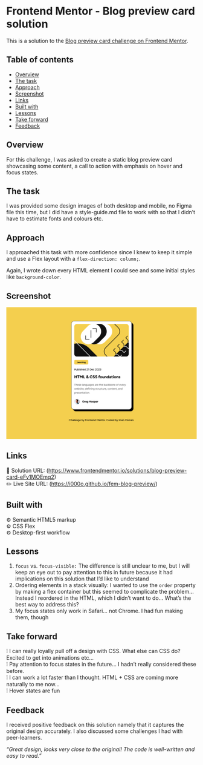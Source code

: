 # Frontend Mentor - Blog preview card solution

This is a solution to the [Blog preview card challenge on Frontend Mentor](https://www.frontendmentor.io/challenges/blog-preview-card-ckPaj01IcS).

## Table of contents

- [Overview](#overview)
- [The task](#the-task)
- [Approach](#approach)
- [Screenshot](#screenshot)
- [Links](#links)
- [Built with](#built-with)
- [Lessons](#lessons)
- [Take forward](#take-forward)
- [Feedback](#feedback)

## Overview

For this challenge, I was asked to create a static blog preview card showcasing some content, a call to action with emphasis on hover and focus states.

## The task

I was provided some design images of both desktop and mobile, no Figma file this time, but I did have a style-guide.md file to work with so that I didn’t have to estimate fonts and colours etc.

## Approach

I approached this task with more confidence since I knew to keep it simple and use a Flex layout with a `flex-direction: column;`.

Again, I wrote down every HTML element I could see and some initial styles like `background-color`.

## Screenshot

![](./Blog%20preview%20card.png)

## Links

:jigsaw: Solution URL: (https://www.frontendmentor.io/solutions/blog-preview-card-eFv1MOEmq2)  
:pencil2: Live Site URL: (https://i000o.github.io/fem-blog-preview/)

## Built with

:gear: Semantic HTML5 markup  
:gear: CSS Flex  
:gear: Desktop-first workflow

## Lessons

1. `focus` vs. `focus-visible:` The difference is still unclear to me, but I will keep an eye out to pay attention to this in future because it had implications on this solution that I’d like to understand
2. Ordering elements in a stack visually: I wanted to use the `order` property by making a flex container but this seemed to complicate the problem… Instead I reordered in the HTML, which I didn’t want to do... What’s the best way to address this?
3. My focus states only work in Safari… not Chrome. I had fun making them, though

## Take forward

:grey_exclamation: I can really loyally pull off a design with CSS. What else can CSS do? Excited to get into animations etc…  
:grey_exclamation: Pay attention to focus states in the future… I hadn’t really considered these before.  
:grey_exclamation: I can work a lot faster than I thought. HTML + CSS are coming more naturally to me now…  
:grey_exclamation: Hover states are fun

## Feedback

I received positive feedback on this solution namely that it captures the original design accurately. I also discussed some challenges I had with peer-learners.

_“Great design, looks very close to the original! The code is well-written and easy to read.”_
